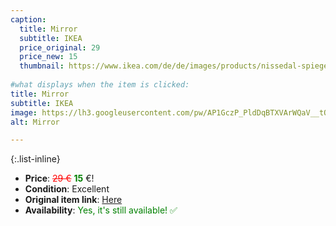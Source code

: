 ```yaml
---
caption:
  title: Mirror 
  subtitle: IKEA
  price_original: 29
  price_new: 15
  thumbnail: https://www.ikea.com/de/de/images/products/nissedal-spiegel-schwarz__0633565_pe695917_s5.jpg
  
#what displays when the item is clicked:
title: Mirror 
subtitle: IKEA
image: https://lh3.googleusercontent.com/pw/AP1GczP_PldDqBTXVArWQaV__tO3OyEH8Hru_rqquAv8Ip3i91qE_dtzcybTLNVjXikDuOrShtaAXOmtu3Lf4icKHcnvLg7T9qSEuniCrSI0atCZxImrWxO7_ea-8HRbTLMlmVe7oUidrBkZDeWdSIVGntSoeQ=w1220-h1626-s-no-gm?authuser=0
alt: Mirror 

---
```

{:.list-inline} 
- **Price**: <span style="color:red"><del>29 €</del></span> <span style="color:green">**15**</span> €!
- **Condition**: Excellent
- **Original item link**: [Here](https://www.ikea.com/de/de/p/nissedal-spiegel-schwarz-30320321/)
- **Availability**: <span style='color:green'>Yes, it's still available! ✅</span>

